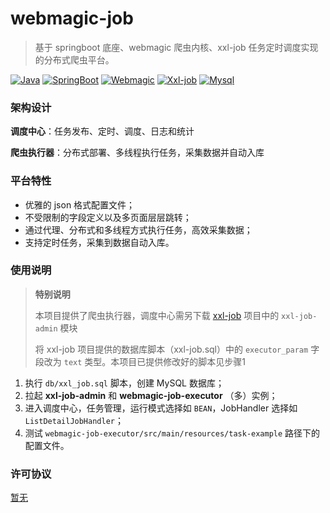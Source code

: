 # webmagic-job

> 基于 springboot 底座、webmagic 爬虫内核、xxl-job 任务定时调度实现的分布式爬虫平台。

[![Java](https://img.shields.io/badge/java-8+-ae7118.svg?style=flat-square)](https://www.oracle.com/cn/java/technologies)
[![SpringBoot](https://img.shields.io/badge/springboot-2.7.9-6cb52d.svg?style=flat-square)](https://github.com/spring-projects/spring-boot)
[![Webmagic](https://img.shields.io/badge/webmagic-0.8.0-749c4c.svg?style=flat-square)](https://github.com/code4craft/webmagic)
[![Xxl-job](https://img.shields.io/badge/xxl%20job-2.3.1-69bc92.svg?style=flat-square)](https://github.com/xuxueli/xxl-job)
[![Mysql](https://img.shields.io/badge/mysql-8.0+-027792.svg?style=flat-square)](https://www.mysql.com)

### 架构设计

**调度中心**：任务发布、定时、调度、日志和统计

**爬虫执行器**：分布式部署、多线程执行任务，采集数据并自动入库

### 平台特性

* 优雅的 json 格式配置文件；
* 不受限制的字段定义以及多页面层层跳转；
* 通过代理、分布式和多线程方式执行任务，高效采集数据；
* 支持定时任务，采集到数据自动入库。

### 使用说明

> **特别说明**
>
> 本项目提供了爬虫执行器，调度中心需另下载 [xxl-job](https://github.com/xuxueli/xxl-job) 项目中的 `xxl-job-admin` 模块
>
> 将 xxl-job 项目提供的数据库脚本（xxl-job.sql）中的 `executor_param` 字段改为 `text` 类型。本项目已提供修改好的脚本见步骤1

1. 执行 `db/xxl_job.sql` 脚本，创建 MySQL 数据库；
2. 拉起 **xxl-job-admin** 和 **webmagic-job-executor** （多）实例；
3. 进入调度中心，任务管理，运行模式选择如 `BEAN`，JobHandler 选择如 `ListDetailJobHandler`；
4. 测试 `webmagic-job-executor/src/main/resources/task-example` 路径下的配置文件。

### 许可协议

[暂无]()
